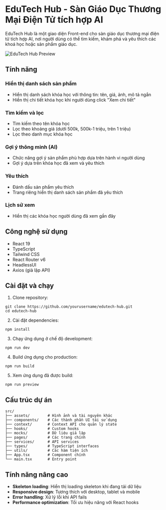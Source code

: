 # EduTech Hub - Sàn Giáo Dục Thương Mại Điện Tử tích hợp AI

EduTech Hub là một giao diện Front-end cho sàn giáo dục thương mại điện tử tích hợp AI, nơi người dùng có thể tìm kiếm, khám phá và yêu thích các khoá học hoặc sản phẩm giáo dục.

![EduTech Hub Preview](./preview.png)

## Tính năng

### Hiển thị danh sách sản phẩm
- Hiển thị danh sách khóa học với thông tin: tên, giá, ảnh, mô tả ngắn
- Hiển thị chi tiết khóa học khi người dùng click "Xem chi tiết"

### Tìm kiếm và lọc
- Tìm kiếm theo tên khóa học
- Lọc theo khoảng giá (dưới 500k, 500k-1 triệu, trên 1 triệu)
- Lọc theo danh mục khóa học

### Gợi ý thông minh (AI)
- Chức năng gợi ý sản phẩm phù hợp dựa trên hành vi người dùng
- Gợi ý dựa trên khóa học đã xem và yêu thích

### Yêu thích
- Đánh dấu sản phẩm yêu thích
- Trang riêng hiển thị danh sách sản phẩm đã yêu thích

### Lịch sử xem
- Hiển thị các khóa học người dùng đã xem gần đây

## Công nghệ sử dụng

- React 19
- TypeScript
- Tailwind CSS
- React Router v6
- HeadlessUI
- Axios (giả lập API)

## Cài đặt và chạy

1. Clone repository:
```
git clone https://github.com/yourusername/edutech-hub.git
cd edutech-hub
```

2. Cài đặt dependencies:
```
npm install
```

3. Chạy ứng dụng ở chế độ development:
```
npm run dev
```

4. Build ứng dụng cho production:
```
npm run build
```

5. Xem ứng dụng đã được build:
```
npm run preview
```

## Cấu trúc dự án

```
src/
├── assets/        # Hình ảnh và tài nguyên khác
├── components/    # Các thành phần UI tái sử dụng
├── context/       # Context API cho quản lý state
├── hooks/         # Custom hooks
├── mocks/         # Dữ liệu giả lập
├── pages/         # Các trang chính
├── services/      # API services
├── types/         # TypeScript interfaces
├── utils/         # Các hàm tiện ích
├── App.tsx        # Component chính
└── main.tsx       # Entry point
```

## Tính năng nâng cao

- **Skeleton loading**: Hiển thị loading skeleton khi đang tải dữ liệu
- **Responsive design**: Tương thích với desktop, tablet và mobile
- **Error handling**: Xử lý lỗi khi API fails
- **Performance optimization**: Tối ưu hiệu năng với React hooks
